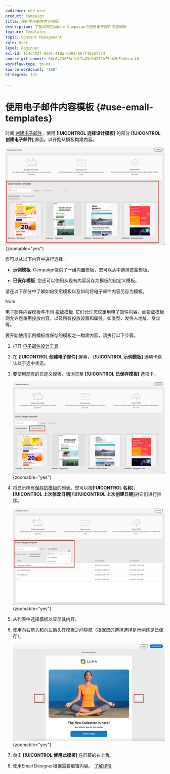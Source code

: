 ```yaml
---
audience: end-user
product: campaign
title: 使用电子邮件内容模板
description: 了解如何在Adobe Campaign中使用电子邮件内容模板
feature: Templates
topic: Content Management
role: User
level: Beginner
exl-id: 114c482f-8291-418a-bd81-667f40267a7d
source-git-commit: 88c6473005cfdf7a43e0d232b75db2b51dbcac40
workflow-type: tm+mt
source-wordcount: '260'
ht-degree: 13%

---
```


# 使用电子邮件内容模板 {#use-email-templates}

时间 [创建电子邮件](../email/create-email.md)，使用 **[!UICONTROL 选择设计模板]** 的部分 **[!UICONTROL 创建电子邮件]** 界面，以开始从模板构建内容。

![](assets/email_designer-templates.png){zoomable=&quot;yes&quot;}

您可以从以下内容中进行选择：

* **示例模板**. Campaign提供了一组内置模板，您可以从中选择这些模板。

* **已保存模板**. 您还可以使用从现有内容另存为模板的自定义模板。

请在以下部分中了解如何使用模板以及如何将电子邮件内容另存为模板。

>[!NOTE]
>
>电子邮件内容模板与不同 [投放模板](../msg/delivery-template.md). 它们允许您仅重用电子邮件内容，而投放模板则允许您重用投放内容，以及所有投放设置和属性，如类型、发件人地址、受众等。

要开始使用示例模板或保存的模板之一构建内容，请执行以下步骤。

1. 打开 [电子邮件设计工具](create-email-content.md).

1. 在 **[!UICONTROL 创建电子邮件]** 屏幕， **[!UICONTROL 示例模板]** 选项卡默认处于选中状态。

1. 要使用现有的自定义模板，请浏览至 **[!UICONTROL 已保存模板]** 选项卡。

   ![](assets/email_designer-saved-templates-tab.png){zoomable=&quot;yes&quot;}

1. 将显示所有[保存的模板](#save-as-template)的列表。您可以按&#x200B;**[!UICONTROL 名称]**、**[!UICONTROL 上次修改日期]**&#x200B;和&#x200B;**[!UICONTROL 上次创建日期]**&#x200B;对它们进行排序。

   ![](assets/email_designer-saved-templates.png){zoomable=&quot;yes&quot;}

1. 从列表中选择模板以显示其内容。

1. 使用向右箭头和向左箭头在模板之间导航（根据您的选择选择是示例还是已保存）。

   ![](assets/email_designer-saved-templates-navigate.png){zoomable=&quot;yes&quot;}

1. 单击 **[!UICONTROL 使用此模板]** 在屏幕的右上角。

1. 使用Email Designer根据需要编辑内容。 [了解详情](create-email-content.md)

